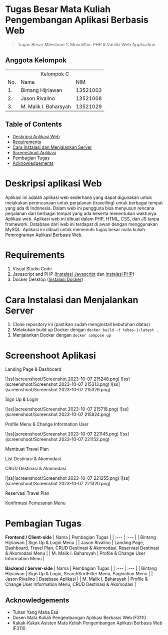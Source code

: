 # Tugas Besar Mata Kuliah Pengembangan Aplikasi Berbasis Web
> Tugas Besar Milestone 1: Monolithic PHP & Vanilla Web Application

## Anggota Kelompok
<table>
    <tr>
        <td colspan="3", align = "center"><center>Kelompok C</center></td>
    </tr>
    <tr>
        <td>No.</td>
        <td>Nama</td>
        <td>NIM</td>
    </tr>
    <tr>
        <td>1.</td>
        <td>Bintang Hijriawan</td>
        <td>13521003</td>
    </tr>
    <tr>
        <td>2.</td>
        <td>Jason Rivalino</td>
        <td>13521008</td>
    </tr>
    <tr>
        <td>3.</td>
        <td>M. Malik I. Baharsyah</td>
        <td>13521029</td>
    </tr>
</table>

## Table of Contents
* [Deskripsi Aplikasi Web](#deskripsi-aplikasi-web)
* [Requirements](#requirements)
* [Cara Instalasi dan Menjalankan Server](#cara-instalasi-dan-menjalankan-server)
* [Screenshoot Aplikasi](#screenshoot-aplikasi)
* [Pembagian Tugas](#pembagian-tugas)
* [Acknowledgements](#acknowledgements)

# Deskripsi aplikasi Web
Aplikasi ini adalah aplikasi web sederhana yang dapat digunakan untuk melakukan perencanaan untuk perjalanan (travelling) untuk berbagai tempat yang ada di Indonesia. Dalam web ini pengguna bisa menyusun rencana perjalanan dari berbagai tempat yang ada beserta menentukan waktunya. Aplikasi web. Aplikasi web ini dibuat dalam PHP, HTML, CSS, dan JS tanpa framework. Database dari web ini terdapat di awan dengan menggunakan MySQL. Aplikasi ini dibuat untuk memenuhi tugas besar mata kuliah Pemrograman Aplikasi Berbasis Web.

# Requirements
1. Visual Studio Code
2. Javascript and PHP ([Instalasi Javascript](https://nodejs.org/en/download) dan [Instalasi PHP](https://www.php.net/downloads.php))
3. Docker Desktop ([Instalasi Docker](https://www.docker.com/products/docker-desktop/))

# Cara Instalasi dan Menjalankan Server
1. Clone repository ini (pastikan sudah menginstall kebutuhan diatas)
2. Melakukan build up Docker dengan `docker build -t tubes-1:latest .`
3. Menjalankan Docker dengan `docker compose up`

# Screenshoot Aplikasi
Landing Page & Dashboard

![ss](screenshoot/Screenshot 2023-10-07 215248.png)
![ss](screenshoot/Screenshot 2023-10-07 215313.png)
![ss](screenshoot/Screenshot 2023-10-07 215329.png)

Sign Up & Login

![ss](screenshoot/Screenshot 2023-10-07 215718.png)
![ss](screenshoot/Screenshot 2023-10-07 215824.png)

Profile Menu & Change Information User

![ss](screenshoot/Screenshot 2023-10-07 221145.png)
![ss](screenshoot/Screenshot 2023-10-07 221152.png)

Membuat Travel Plan

List Destinasi & Akomodasi

CRUD Destinasi & Akomodasi

![ss](screenshoot/Screenshot 2023-10-07 221255.png)
![ss](screenshoot/Screenshot 2023-10-07 221320.png)

Reservasi Travel Plan

Konfirmasi Pemesanan Menu

# Pembagian Tugas
<b>Frontend / Client-side</b>
| Nama | Pembagian Tugas |
| :---         |     :---     |
| Bintang Hijriawan      | Sign Up & Login Menu |
| Jason Rivalino         | Landing Page, Dashboard, Travel Plan, CRUD Destinasi & Akomodasi, Reservasi Destinasi & Akomodasi Menu |
| M. Malik I. Baharsyah  | Profile & Change User Information Menu |

<b>Backend / Server-side</b>
| Nama | Pembagian Tugas |
| :---         |     :---     |
| Bintang Hijriawan      | Sign Up & Login, SearchSortFilter Menu, Pagination Menu  |
| Jason Rivalino         | Database Aplikasi |
| M. Malik I. Baharsyah  | Profile & Change User Information Menu, CRUD Destinasi & Akomodasi  |

## Acknowledgements
- Tuhan Yang Maha Esa
- Dosen Mata Kuliah Pengembangan Aplikasi Berbasis Web IF3110
- Kakak-Kakak Asisten Mata Kuliah Pengembangan Aplikasi Berbasis Web IF3110
